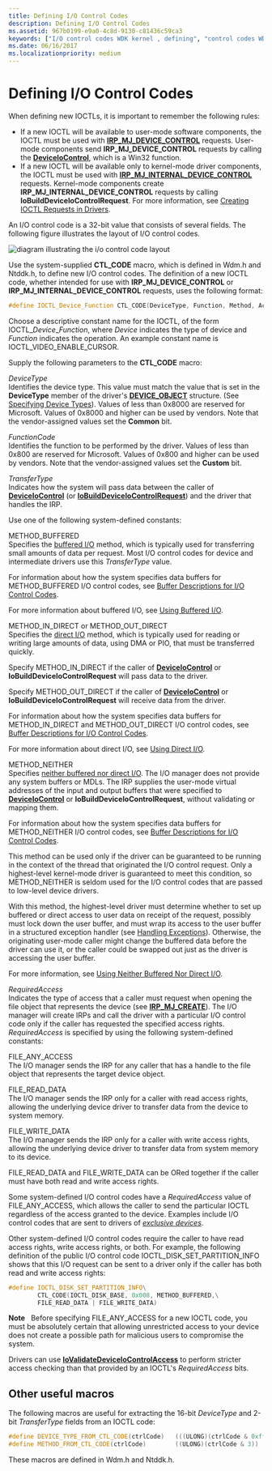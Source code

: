```yaml
---
title: Defining I/O Control Codes
description: Defining I/O Control Codes
ms.assetid: 967b0199-e9a0-4c8d-9130-c81436c59ca3
keywords: ["I/O control codes WDK kernel , defining", "control codes WDK IOCTLs , defining", "IOCTLs WDK kernel , defining", "CTL_CODE macro", "IOCTLs WDK user-mode", "user-mode components WDK IOCTLs", "I/O control codes WDK user-mode", "control codes WDK user-mode", "layouts WDK IOCTLs"]
ms.date: 06/16/2017
ms.localizationpriority: medium
---
```


# Defining I/O Control Codes





When defining new IOCTLs, it is important to remember the following rules:

-   If a new IOCTL will be available to user-mode software components, the IOCTL must be used with [**IRP\_MJ\_DEVICE\_CONTROL**](https://msdn.microsoft.com/library/windows/hardware/ff550744) requests. User-mode components send **IRP\_MJ\_DEVICE\_CONTROL** requests by calling the [**DeviceIoControl**](https://msdn.microsoft.com/library/windows/desktop/aa363216), which is a Win32 function.
-   If a new IOCTL will be available only to kernel-mode driver components, the IOCTL must be used with [**IRP\_MJ\_INTERNAL\_DEVICE\_CONTROL**](https://msdn.microsoft.com/library/windows/hardware/ff550766) requests. Kernel-mode components create **IRP\_MJ\_INTERNAL\_DEVICE\_CONTROL** requests by calling **IoBuildDeviceIoControlRequest**. For more information, see [Creating IOCTL Requests in Drivers](creating-ioctl-requests-in-drivers.md).

An I/O control code is a 32-bit value that consists of several fields. The following figure illustrates the layout of I/O control codes.

![diagram illustrating the i/o control code layout](images/ioctl-1.png)

Use the system-supplied **CTL\_CODE** macro, which is defined in Wdm.h and Ntddk.h, to define new I/O control codes. The definition of a new IOCTL code, whether intended for use with **IRP\_MJ\_DEVICE\_CONTROL** or **IRP\_MJ\_INTERNAL\_DEVICE\_CONTROL** requests, uses the following format:

```cpp
#define IOCTL_Device_Function CTL_CODE(DeviceType, Function, Method, Access)
```

Choose a descriptive constant name for the IOCTL, of the form IOCTL\_*Device*\_*Function*, where *Device* indicates the type of device and *Function* indicates the operation. An example constant name is IOCTL\_VIDEO\_ENABLE\_CURSOR.

Supply the following parameters to the **CTL\_CODE** macro:

<a href="" id="devicetype"></a>*DeviceType*  
Identifies the device type. This value must match the value that is set in the **DeviceType** member of the driver's [**DEVICE\_OBJECT**](https://msdn.microsoft.com/library/windows/hardware/ff543147) structure. (See [Specifying Device Types](specifying-device-types.md)). Values of less than 0x8000 are reserved for Microsoft. Values of 0x8000 and higher can be used by vendors. Note that the vendor-assigned values set the **Common** bit.

<a href="" id="functioncode"></a>*FunctionCode*  
Identifies the function to be performed by the driver. Values of less than 0x800 are reserved for Microsoft. Values of 0x800 and higher can be used by vendors. Note that the vendor-assigned values set the **Custom** bit.

<a href="" id="transfertype"></a>*TransferType*  
Indicates how the system will pass data between the caller of [**DeviceIoControl**](https://msdn.microsoft.com/library/windows/desktop/aa363216) (or [**IoBuildDeviceIoControlRequest**](https://msdn.microsoft.com/library/windows/hardware/ff548318)) and the driver that handles the IRP.

Use one of the following system-defined constants:

<a href="" id="method-buffered"></a>METHOD\_BUFFERED  
Specifies the [buffered I/O](methods-for-accessing-data-buffers.md) method, which is typically used for transferring small amounts of data per request. Most I/O control codes for device and intermediate drivers use this *TransferType* value.

For information about how the system specifies data buffers for METHOD\_BUFFERED I/O control codes, see [Buffer Descriptions for I/O Control Codes](buffer-descriptions-for-i-o-control-codes.md).

For more information about buffered I/O, see [Using Buffered I/O](using-buffered-i-o.md).

<a href="" id="method-in-direct-or-method-out-direct"></a>METHOD\_IN\_DIRECT or METHOD\_OUT\_DIRECT  
Specifies the [direct I/O](methods-for-accessing-data-buffers.md) method, which is typically used for reading or writing large amounts of data, using DMA or PIO, that must be transferred quickly.

Specify METHOD\_IN\_DIRECT if the caller of [**DeviceIoControl**](https://msdn.microsoft.com/library/windows/desktop/aa363216) or **IoBuildDeviceIoControlRequest** will pass data to the driver.

Specify METHOD\_OUT\_DIRECT if the caller of [**DeviceIoControl**](https://msdn.microsoft.com/library/windows/desktop/aa363216) or **IoBuildDeviceIoControlRequest** will receive data from the driver.

For information about how the system specifies data buffers for METHOD\_IN\_DIRECT and METHOD\_OUT\_DIRECT I/O control codes, see [Buffer Descriptions for I/O Control Codes](buffer-descriptions-for-i-o-control-codes.md).

For more information about direct I/O, see [Using Direct I/O](using-direct-i-o.md).

<a href="" id="method-neither"></a>METHOD\_NEITHER  
Specifies [neither buffered nor direct I/O](using-neither-buffered-nor-direct-i-o.md). The I/O manager does not provide any system buffers or MDLs. The IRP supplies the user-mode virtual addresses of the input and output buffers that were specified to [**DeviceIoControl**](https://msdn.microsoft.com/library/windows/desktop/aa363216) or **IoBuildDeviceIoControlRequest**, without validating or mapping them.

For information about how the system specifies data buffers for METHOD\_NEITHER I/O control codes, see [Buffer Descriptions for I/O Control Codes](buffer-descriptions-for-i-o-control-codes.md).

This method can be used only if the driver can be guaranteed to be running in the context of the thread that originated the I/O control request. Only a highest-level kernel-mode driver is guaranteed to meet this condition, so METHOD\_NEITHER is seldom used for the I/O control codes that are passed to low-level device drivers.

With this method, the highest-level driver must determine whether to set up buffered or direct access to user data on receipt of the request, possibly must lock down the user buffer, and must wrap its access to the user buffer in a structured exception handler (see [Handling Exceptions](handling-exceptions.md)). Otherwise, the originating user-mode caller might change the buffered data before the driver can use it, or the caller could be swapped out just as the driver is accessing the user buffer.

For more information, see [Using Neither Buffered Nor Direct I/O](using-neither-buffered-nor-direct-i-o.md).

<a href="" id="requiredaccess"></a>*RequiredAccess*  
Indicates the type of access that a caller must request when opening the file object that represents the device (see [**IRP\_MJ\_CREATE**](https://msdn.microsoft.com/library/windows/hardware/ff550729)). The I/O manager will create IRPs and call the driver with a particular I/O control code only if the caller has requested the specified access rights. *RequiredAccess* is specified by using the following system-defined constants:

<a href="" id="file-any-access"></a>FILE\_ANY\_ACCESS  
The I/O manager sends the IRP for any caller that has a handle to the file object that represents the target device object.

<a href="" id="file-read-data"></a>FILE\_READ\_DATA  
The I/O manager sends the IRP only for a caller with read access rights, allowing the underlying device driver to transfer data from the device to system memory.

<a href="" id="file-write-data"></a>FILE\_WRITE\_DATA  
The I/O manager sends the IRP only for a caller with write access rights, allowing the underlying device driver to transfer data from system memory to its device.

FILE\_READ\_DATA and FILE\_WRITE\_DATA can be ORed together if the caller must have both read and write access rights.

Some system-defined I/O control codes have a *RequiredAccess* value of FILE\_ANY\_ACCESS, which allows the caller to send the particular IOCTL regardless of the access granted to the device. Examples include I/O control codes that are sent to drivers of [*exclusive devices*](https://msdn.microsoft.com/library/windows/hardware/ff556279#wdkgloss-exclusive-device).

Other system-defined I/O control codes require the caller to have read access rights, write access rights, or both. For example, the following definition of the public I/O control code IOCTL\_DISK\_SET\_PARTITION\_INFO shows that this I/O request can be sent to a driver only if the caller has both read and write access rights:

```cpp
#define IOCTL_DISK_SET_PARTITION_INFO\
        CTL_CODE(IOCTL_DISK_BASE, 0x008, METHOD_BUFFERED,\
        FILE_READ_DATA | FILE_WRITE_DATA)
```

**Note**   Before specifying FILE\_ANY\_ACCESS for a new IOCTL code, you must be absolutely certain that allowing unrestricted access to your device does not create a possible path for malicious users to compromise the system.

 

Drivers can use [**IoValidateDeviceIoControlAccess**](https://msdn.microsoft.com/library/windows/hardware/ff550418) to perform stricter access checking than that provided by an IOCTL's *RequiredAccess* bits.

## Other useful macros


The following macros are useful for extracting the 16-bit *DeviceType* and 2-bit *TransferType* fields from an IOCTL code:

```cpp
#define DEVICE_TYPE_FROM_CTL_CODE(ctrlCode)   (((ULONG)(ctrlCode & 0xffff0000)) >> 16)
#define METHOD_FROM_CTL_CODE(ctrlCode)        ((ULONG)(ctrlCode & 3))
```

These macros are defined in Wdm.h and Ntddk.h.

 

 




